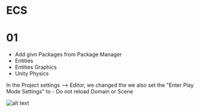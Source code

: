 # ECS

01
============
- Add givn Packages from Package Manager
- Entities
- Entities Graphics
- Unity Physics

In the Project settings --> Editor, we changed the
we also set the "Enter Play Mode Settings" to - Do not reload Domain or Scene

![alt text](image.png)

